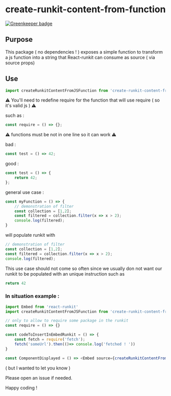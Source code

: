 # create-runkit-content-from-function

[![Greenkeeper badge](https://badges.greenkeeper.io/hyphaene-npm/create-runkit-content-from-function.svg)](https://greenkeeper.io/)

## Purpose

This package ( no dependencies ! ) exposes a simple function to transform a js function into a string that React-runkit can consume as source ( via source props)

## Use
```javascript
import createRunkitContentFromJSFunction from 'create-runkit-content-from-function';
```

:warning: You'll need to redefine require for the function that will use require ( so it's valid js ) :warning:

such as :
```javascript
const require = () => {};
```

:warning: functions must be not in one line so it can work :warning:

bad :
```javascript
const test = () => 42;
```
good :
```javascript
const test = () => {
	return 42;
};
```


general use case :
```javascript
const myFunction = () => {
	// demonstration of filter
	const collection = [1,2];
	const filtered = collection.filter(x => x > 2);
	console.log(filtered);
}
```

will populate runkit with
```javascript
// demonstration of filter
const collection = [1,2];
const filtered = collection.filter(x => x > 2);
console.log(filtered);
```

This use case should not come so often since we usually don not want our runkit to be populated with an unique instruction such as
```javascript
return 42
 ```



### In situation example :
```javascript
import Embed from 'react-runkit'
import createRunkitContentFromJSFunction from 'create-runkit-content-from-function';

// only to allow to require some package in the runkit
const require = () => {}

const codeToInsertInEmbedRunkit = () => {
	const fetch = require('fetch');
	fetch('someUrl').then(()=> console.log('fetched ! '))
}

const ComponentDisplayed = () => <Embed source={createRunkitContentFromJSFunction(codeToInsertInEmbedRunkit)}/>

```

( but I wanted to let you know )

Please open an issue if needed.

Happy coding !
